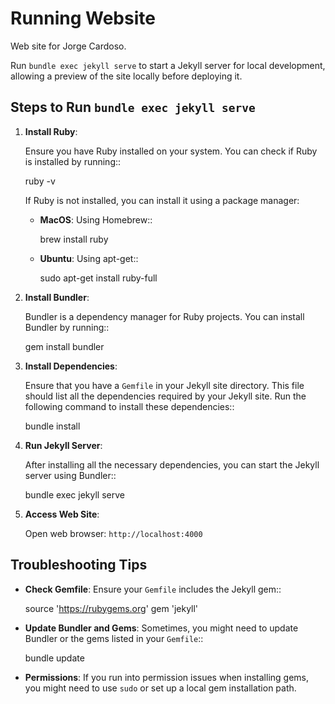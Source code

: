 Running Website
===============

Web site for Jorge Cardoso.

Run ``bundle exec jekyll serve`` to start a Jekyll server for local development,
allowing a preview of the site locally before deploying it. 

Steps to Run ``bundle exec jekyll serve``
-----------------------------------------

1. **Install Ruby**:

   Ensure you have Ruby installed on your system. You can check if Ruby is installed by running::

     ruby -v

   If Ruby is not installed, you can install it using a package manager:
   
   - **MacOS**: Using Homebrew::

       brew install ruby

   - **Ubuntu**: Using apt-get::

       sudo apt-get install ruby-full

2. **Install Bundler**:

   Bundler is a dependency manager for Ruby projects. You can install Bundler by running::

     gem install bundler

3. **Install Dependencies**:

   Ensure that you have a ``Gemfile`` in your Jekyll site directory. This file should list all the dependencies required by your Jekyll site. Run the following command to install these dependencies::

     bundle install

4. **Run Jekyll Server**:

   After installing all the necessary dependencies, you can start the Jekyll server using Bundler::

     bundle exec jekyll serve

5. **Access Web Site**:

   Open web browser: ``http://localhost:4000``


Troubleshooting Tips
--------------------

- **Check Gemfile**: Ensure your ``Gemfile`` includes the Jekyll gem::

    source 'https://rubygems.org'
    gem 'jekyll'

- **Update Bundler and Gems**: Sometimes, you might need to update Bundler or the gems listed in your ``Gemfile``::

    bundle update

- **Permissions**: If you run into permission issues when installing gems, you might need to use ``sudo`` or set up a local gem installation path.



